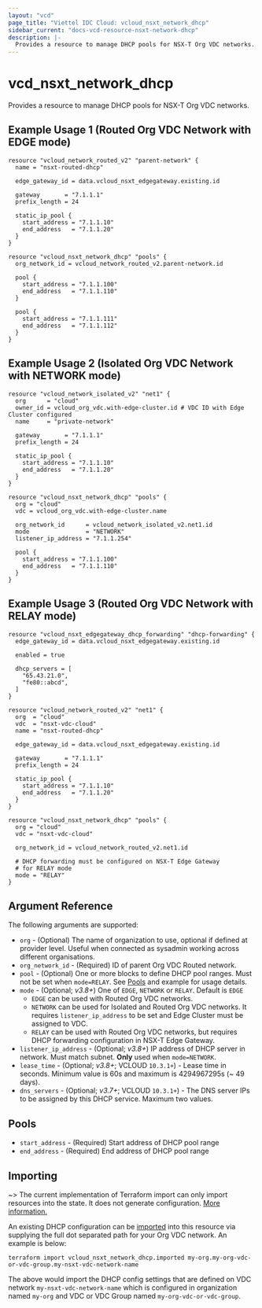 ```yaml
---
layout: "vcd"
page_title: "Viettel IDC Cloud: vcloud_nsxt_network_dhcp"
sidebar_current: "docs-vcd-resource-nsxt-network-dhcp"
description: |-
  Provides a resource to manage DHCP pools for NSX-T Org VDC networks.
---
```


# vcd\_nsxt\_network\_dhcp

Provides a resource to manage DHCP pools for NSX-T Org VDC networks.

## Example Usage 1 (Routed Org VDC Network with EDGE mode)

```hcl
resource "vcloud_network_routed_v2" "parent-network" {
  name = "nsxt-routed-dhcp"

  edge_gateway_id = data.vcloud_nsxt_edgegateway.existing.id

  gateway       = "7.1.1.1"
  prefix_length = 24

  static_ip_pool {
    start_address = "7.1.1.10"
    end_address   = "7.1.1.20"
  }
}

resource "vcloud_nsxt_network_dhcp" "pools" {
  org_network_id = vcloud_network_routed_v2.parent-network.id

  pool {
    start_address = "7.1.1.100"
    end_address   = "7.1.1.110"
  }

  pool {
    start_address = "7.1.1.111"
    end_address   = "7.1.1.112"
  }
}
```

## Example Usage 2 (Isolated Org VDC Network with NETWORK mode)
```hcl
resource "vcloud_network_isolated_v2" "net1" {
  org      = "cloud"
  owner_id = vcloud_org_vdc.with-edge-cluster.id # VDC ID with Edge Cluster configured
  name     = "private-network"

  gateway       = "7.1.1.1"
  prefix_length = 24

  static_ip_pool {
    start_address = "7.1.1.10"
    end_address   = "7.1.1.20"
  }
}

resource "vcloud_nsxt_network_dhcp" "pools" {
  org = "cloud"
  vdc = vcloud_org_vdc.with-edge-cluster.name

  org_network_id      = vcloud_network_isolated_v2.net1.id
  mode                = "NETWORK"
  listener_ip_address = "7.1.1.254"

  pool {
    start_address = "7.1.1.100"
    end_address   = "7.1.1.110"
  }
}
```

## Example Usage 3 (Routed Org VDC Network with RELAY mode)
```hcl
resource "vcloud_nsxt_edgegateway_dhcp_forwarding" "dhcp-forwarding" {
  edge_gateway_id = data.vcloud_nsxt_edgegateway.existing.id

  enabled = true

  dhcp_servers = [
    "65.43.21.0",
    "fe80::abcd",
  ]
}

resource "vcloud_network_routed_v2" "net1" {
  org  = "cloud"
  vdc  = "nsxt-vdc-cloud"
  name = "nsxt-routed-dhcp"

  edge_gateway_id = data.vcloud_nsxt_edgegateway.existing.id

  gateway       = "7.1.1.1"
  prefix_length = 24

  static_ip_pool {
    start_address = "7.1.1.10"
    end_address   = "7.1.1.20"
  }
}

resource "vcloud_nsxt_network_dhcp" "pools" {
  org = "cloud"
  vdc = "nsxt-vdc-cloud"

  org_network_id = vcloud_network_routed_v2.net1.id

  # DHCP forwarding must be configured on NSX-T Edge Gateway
  # for RELAY mode
  mode = "RELAY"
}
```

## Argument Reference

The following arguments are supported:

* `org` - (Optional) The name of organization to use, optional if defined at provider level. Useful
  when connected as sysadmin working across different organisations.
* `org_network_id` - (Required) ID of parent Org VDC Routed network.
* `pool` - (Optional) One or more blocks to define DHCP pool ranges. Must not be set when
  `mode=RELAY`. See [Pools](#pools) and example for usage details.
* `mode` - (Optional; *v3.8+*) One of `EDGE`, `NETWORK` or `RELAY`. Default is `EDGE`
  * `EDGE` can be used with Routed Org VDC networks.
  * `NETWORK` can be used for Isolated and Routed Org VDC networks. It requires
    `listener_ip_address` to be set and Edge Cluster must be assigned to VDC. 
  * `RELAY` can be used with Routed Org VDC networks, but requires DHCP forwarding configuration in
    NSX-T Edge Gateway.
* `listener_ip_address` - (Optional; *v3.8+*) IP address of DHCP server in network. Must match
  subnet. **Only** used when `mode=NETWORK`.
* `lease_time` - (Optional; *v3.8+*; VCLOUD `10.3.1+`) - Lease time in seconds. Minimum value is 60s
  and maximum is 4294967295s (~ 49 days).
* `dns_servers` - (Optional; *v3.7+*; VCLOUD `10.3.1+`) - The DNS server IPs to be assigned by this
  DHCP service. Maximum two values. 

## Pools

* `start_address` - (Required) Start address of DHCP pool range
* `end_address` - (Required) End address of DHCP pool range

## Importing

~> The current implementation of Terraform import can only import resources into the state.
It does not generate configuration. [More information.](https://www.terraform.io/docs/import/)

An existing DHCP configuration can be [imported][docs-import] into this resource
via supplying the full dot separated path for your Org VDC network. An example is
below:

[docs-import]: https://www.terraform.io/docs/import/

```
terraform import vcloud_nsxt_network_dhcp.imported my-org.my-org-vdc-or-vdc-group.my-nsxt-vdc-network-name
```

The above would import the DHCP config settings that are defined on VDC network
`my-nsxt-vdc-network-name` which is configured in organization named `my-org` and VDC or VDC Group
named `my-org-vdc-or-vdc-group`.
